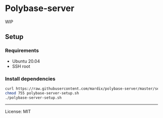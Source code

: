 # Polybase-server
WIP

## Setup

### Requirements

- Ubuntu 20.04
- SSH root

### Install dependencies

```sh
curl https://raw.githubusercontent.com/mardix/polybase-server/master/setup.sh > polybase-server-setup.sh
chmod 755 polybase-server-setup.sh
./polybase-server-setup.sh
```

---

License: MIT
